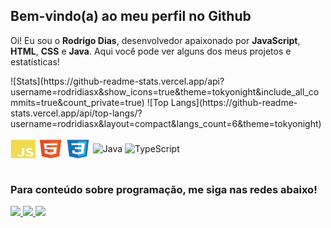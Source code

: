 ## Bem-vindo(a) ao meu perfil no Github

Oi! Eu sou o **Rodrigo Dias**, desenvolvedor apaixonado por **JavaScript**, **HTML**, **CSS** e **Java**. Aqui você pode ver alguns dos meus projetos e estatísticas!

<div>
   ![Stats](https://github-readme-stats.vercel.app/api?username=rodridiasx&show_icons=true&theme=tokyonight&include_all_commits=true&count_private=true)
   ![Top Langs](https://github-readme-stats.vercel.app/api/top-langs/?username=rodridiasx&layout=compact&langs_count=6&theme=tokyonight)
</div>

<div style="display: inline_block"><br>
   <img align="center" alt="Js" height="30" width="40" src="https://raw.githubusercontent.com/devicons/devicon/master/icons/javascript/javascript-plain.svg">
   <img align="center" alt="HTML" height="30" width="40" src="https://raw.githubusercontent.com/devicons/devicon/master/icons/html5/html5-original.svg">
   <img align="center" alt="CSS" height="30" width="40" src="https://raw.githubusercontent.com/devicons/devicon/master/icons/css3/css3-original.svg">
   <img align="center" alt="Java" height="30" width="40" src="https://cdn.jsdelivr.net/gh/devicons/devicon@latest/icons/java/java-plain-wordmark.svg" />
   <img align="center" alt="TypeScript" height="30" width="40" src="https://cdn.jsdelivr.net/gh/devicons/devicon@latest/icons/typescript/typescript-original.svg" />
</div>

<br>

### Para conteúdo sobre programação, me siga nas redes abaixo!

<div> 
   <a href="https://instagram.com/rodridiasx" target="_blank" aria-label="Instagram">
      <img src="https://img.shields.io/badge/-Instagram-%23E4405F?style=for-the-badge&logo=instagram&logoColor=white" target="_blank">
   </a>
   <a href="https://discord.gg/3ySE58Kp" target="_blank" aria-label="Discord">
      <img src="https://img.shields.io/badge/Discord-7289DA?style=for-the-badge&logo=discord&logoColor=white" target="_blank">
   </a>
   <a href="https://www.linkedin.com/in/rodridiasx" target="_blank" aria-label="LinkedIn">
      <img src="https://img.shields.io/badge/-LinkedIn-%230077B5?style=for-the-badge&logo=linkedin&logoColor=white" target="_blank">
   </a>
</div>  
